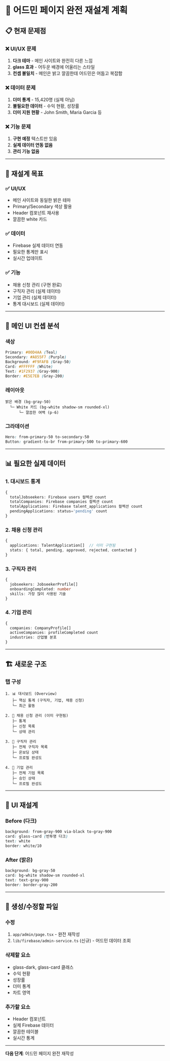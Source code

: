 # 🎨 어드민 페이지 완전 재설계 계획

## 📋 현재 문제점

### ❌ UI/UX 문제
1. **다크 테마** - 메인 사이트와 완전히 다른 느낌
2. **glass 효과** - 어두운 배경에 어울리는 스타일
3. **컨셉 불일치** - 메인은 밝고 깔끔한데 어드민은 어둡고 복잡함

### ❌ 데이터 문제
1. **더미 통계** - 15,420명 (실제 아님)
2. **불필요한 데이터** - 수익 현황, 성장률
3. **더미 지원 현황** - John Smith, Maria Garcia 등

### ❌ 기능 문제
1. **구현 예정** 텍스트만 있음
2. **실제 데이터 연동 없음**
3. **관리 기능 없음**

---

## 🎯 재설계 목표

### ✅ UI/UX
- 메인 사이트와 동일한 밝은 테마
- Primary/Secondary 색상 활용
- Header 컴포넌트 재사용
- 깔끔한 white 카드

### ✅ 데이터
- Firebase 실제 데이터 연동
- 필요한 통계만 표시
- 실시간 업데이트

### ✅ 기능
- 채용 신청 관리 (구현 완료)
- 구직자 관리 (실제 데이터)
- 기업 관리 (실제 데이터)
- 통계 대시보드 (실제 데이터)

---

## 🎨 메인 UI 컨셉 분석

### 색상
```css
Primary: #00D4AA (Teal)
Secondary: #A855F7 (Purple)
Background: #F9FAFB (Gray-50)
Card: #FFFFFF (White)
Text: #1F2937 (Gray-900)
Border: #E5E7EB (Gray-200)
```

### 레이아웃
```
밝은 배경 (bg-gray-50)
  └─ White 카드 (bg-white shadow-sm rounded-xl)
      └─ 깔끔한 여백 (p-6)
```

### 그라데이션
```css
Hero: from-primary-50 to-secondary-50
Button: gradient-to-br from-primary-500 to-primary-600
```

---

## 📊 필요한 실제 데이터

### 1. 대시보드 통계
```typescript
{
  totalJobseekers: Firebase users 컬렉션 count
  totalCompanies: Firebase companies 컬렉션 count
  totalApplications: Firebase talent_applications 컬렉션 count
  pendingApplications: status='pending' count
}
```

### 2. 채용 신청 관리
```typescript
{
  applications: TalentApplication[]  // 이미 구현됨
  stats: { total, pending, approved, rejected, contacted }
}
```

### 3. 구직자 관리
```typescript
{
  jobseekers: JobseekerProfile[]
  onboardingCompleted: number
  skills: 가장 많이 사용된 기술
}
```

### 4. 기업 관리
```typescript
{
  companies: CompanyProfile[]
  activeCompanies: profileCompleted count
  industries: 산업별 분포
}
```

---

## 🏗️ 새로운 구조

### 탭 구성
```
1. 📊 대시보드 (Overview)
   ├─ 핵심 통계 (구직자, 기업, 채용 신청)
   └─ 최근 활동

2. 📝 채용 신청 관리 (이미 구현됨)
   ├─ 통계
   ├─ 신청 목록
   └─ 상태 관리

3. 👥 구직자 관리
   ├─ 전체 구직자 목록
   ├─ 온보딩 상태
   └─ 프로필 완성도

4. 🏢 기업 관리
   ├─ 전체 기업 목록
   ├─ 승인 상태
   └─ 프로필 완성도
```

---

## 🎨 UI 재설계

### Before (다크)
```css
background: from-gray-900 via-black to-gray-900
card: glass-card (반투명 다크)
text: white
border: white/10
```

### After (밝은)
```css
background: bg-gray-50
card: bg-white shadow-sm rounded-xl
text: text-gray-900
border: border-gray-200
```

---

## 📁 생성/수정할 파일

### 수정
1. `app/admin/page.tsx` - 완전 재작성
2. `lib/firebase/admin-service.ts` (신규) - 어드민 데이터 조회

### 삭제할 요소
- glass-dark, glass-card 클래스
- 수익 현황
- 성장률
- 더미 통계
- 차트 영역

### 추가할 요소
- Header 컴포넌트
- 실제 Firebase 데이터
- 깔끔한 테이블
- 실시간 통계

---

**다음 단계**: 어드민 페이지 완전 재작성



